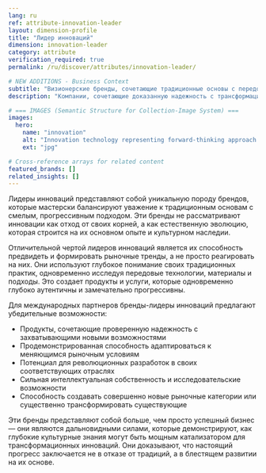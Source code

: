 ```yaml
---
lang: ru
ref: attribute-innovation-leader
layout: dimension-profile
title: "Лидер инноваций"
dimension: innovation-leader
category: attribute
verification_required: true
permalink: /ru/discover/attributes/innovation-leader/

# NEW ADDITIONS - Business Context
subtitle: "Визионерские бренды, сочетающие традиционные основы с передовыми подходами для формирования рыночной эволюции и отраслевых сдвигов"
description: "Компании, сочетающие доказанную надежность с трансформационными возможностями, демонстрирующие, как культурные знания катализируют прорывные инновации."

# === IMAGES (Semantic Structure for Collection-Image System) ===
images:
  hero:
    name: "innovation"
    alt: "Innovation technology representing forward-thinking approach and market leadership"
    ext: "jpg"

# Cross-reference arrays for related content
featured_brands: []
related_insights: []
---
```


Лидеры инноваций представляют собой уникальную породу брендов, которые мастерски балансируют уважение к традиционным основам с смелым, прогрессивным подходом. Эти бренды не рассматривают инновации как отход от своих корней, а как естественную эволюцию, которая строится на их основном опыте и культурном наследии.

Отличительной чертой лидеров инноваций является их способность предвидеть и формировать рыночные тренды, а не просто реагировать на них. Они используют глубокое понимание своих традиционных практик, одновременно исследуя передовые технологии, материалы и подходы. Это создает продукты и услуги, которые одновременно глубоко аутентичны и замечательно прогрессивны.

Для международных партнеров бренды-лидеры инноваций предлагают убедительные возможности:
- Продукты, сочетающие проверенную надежность с захватывающими новыми возможностями
- Продемонстрированная способность адаптироваться к меняющимся рыночным условиям
- Потенциал для революционных разработок в своих соответствующих отраслях
- Сильная интеллектуальная собственность и исследовательские возможности
- Способность создавать совершенно новые рыночные категории или существенно трансформировать существующие

Эти бренды представляют собой больше, чем просто успешный бизнес — они являются дальновидными силами, которые демонстрируют, как глубокие культурные знания могут быть мощным катализатором для трансформационных инноваций. Они доказывают, что настоящий прогресс заключается не в отказе от традиций, а в блестящем развитии на их основе.
